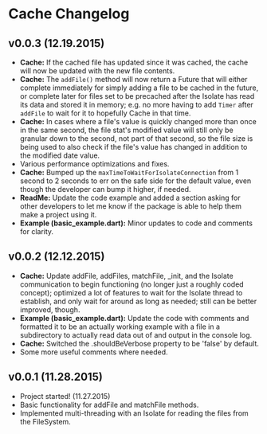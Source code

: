 Cache Changelog
===============

v0.0.3 (12.19.2015)
-----------------
* __Cache:__ If the cached file has updated since it was cached, the cache will now be
  updated with the new file contents.
* __Cache:__ The `addFile()` method will now return a Future that will either complete
  immediately for simply adding a file to be cached in the future, or complete later for
  files set to be precached after the Isolate has read its data and stored it in memory;
  e.g. no more having to add `Timer` after `addFile` to wait for it to hopefully Cache in
  that time.
* __Cache:__ In cases where a file's value is quickly changed more than once in the same
  second, the file stat's modified value will still only be granular down to the second,
  not part of that second, so the file size is being used to also check if the file's value
  has changed in addition to the modified date value.
* Various performance optimizations and fixes.
* __Cache:__ Bumped up the `maxTimeToWaitForIsolateConnection` from 1 second to 2 seconds
  to err on the safe side for the default value, even though the developer can bump it higher,
  if needed.
* __ReadMe:__ Update the code example and added a section asking for other developers to let
  me know if the package is able to help them make a project using it.
* __Example (basic_example.dart):__ Minor updates to code and comments for clarity.

v0.0.2 (12.12.2015)
-------------------
* __Cache:__ Update addFile, addFiles, matchFile, \_init, and the Isolate communication to
  begin functioning (no longer just a roughly coded concept); optimized a lot of features
  to wait for the Isolate thread to establish, and only wait for around as long as needed;
  still can be better improved, though.
* __Example (basic_example.dart):__ Update the code with comments and formatted it to be an
  actually working example with a file in a subdirectory to actually read data out of and
  output in the console log.
* __Cache:__ Switched the .shouldBeVerbose property to be 'false' by default.
* Some more useful comments where needed.

v0.0.1 (11.28.2015)
-------------------
* Project started! (11.27.2015)
* Basic functionality for addFile and matchFile methods.
* Implemented multi-threading with an Isolate for reading the files from the
  FileSystem.